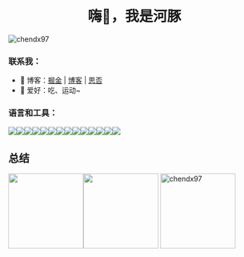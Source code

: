 <h1 align="center">嗨👋，我是河豚</h1>
<p align="left"> <img src="https://komarev.com/ghpvc/?username=chendx97&label=Profile%20views&color=0e75b6&style=flat" alt="chendx97" /> </p>

<h3 align="left">联系我：</h3>
  
- 🌱 博客：[掘金](https://juejin.cn/user/638161460403287) | [博客](https://chendx97.github.io/blog/) | [思否](https://segmentfault.com/u/puffer)
- 👯 爱好：吃、运动~

<h3 align="left">语言和工具：</h3>
<div style="display:flex; ">
  <img src="https://img.shields.io/badge/HTML5-E34F26?style=flat-square&logo=HTML5&logoColor=white"/>
  <img src="https://img.shields.io/badge/css-1572B6?style=flat-square&logo=css3&logoColor=white"/>
  <img src="https://img.shields.io/badge/JavaScript-ffb13b?style=flat-square&logo=javascript&logoColor=white"/>
  <img src="https://img.shields.io/badge/TypeScript-3178C6?style=flat-square&logo=TypeScript&logoColor=white"/>
  <img src="https://img.shields.io/badge/stylus-b3d107?style=flat-square&logo=Stylus&logoColor=333">
  <br>
  <img src="https://img.shields.io/badge/Vue-339933?style=flat-square&logo=vue.js&logoColor=white"/>
  <img src="https://img.shields.io/badge/React-61DAFB?style=flat-square&logo=react&logoColor=white"/>
  <img src="https://img.shields.io/badge/Vite-9066f8?style=flat-square&logo=vite&logoColor=white"/>
  <img src="https://img.shields.io/badge/Nuxt-00DC82?style=flat-square&logo=Nuxt&logoColor=white"/>
  <img src="https://img.shields.io/badge/%E5%BE%AE%E5%89%8D%E7%AB%AF-23C8D2"/>
  <br>
  <img src="https://img.shields.io/badge/Python-3776AB?style=flat-square&logo=Python&logoColor=white"/>
  <img src="https://img.shields.io/badge/Docker-2496ED?style=flat-square&logo=Docker&logoColor=white"/>
  <img src="https://img.shields.io/badge/Git-F05032?style=flat-square&logo=Git&logoColor=white"/>
  <img src="https://img.shields.io/badge/CICD-F77E1C"/>
</div>


## 总结

<img align='' height='150' src='https://github-readme-stats.vercel.app/api?username=chendx97&show_icons=true&theme=dracula&locale=cn'/><img align='' height='150' src='https://github-readme-stats.vercel.app/api/top-langs/?username=chendx97&hide_title=true&layout=compact&theme=dracula&locale=cn'/>
<img align='' height='150' src="https://github-readme-streak-stats.herokuapp.com/?user=chendx97&theme=dracula&locale=cn" alt="chendx97" />
